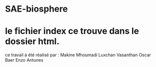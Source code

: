 # SAE-biosphere
# le fichier index ce trouve dans le dossier html.
ce travail à été réalisé par :
Makine Mhoumadi
Luxchan Vasanthan
Oscar Baer
Enzo Antunes
